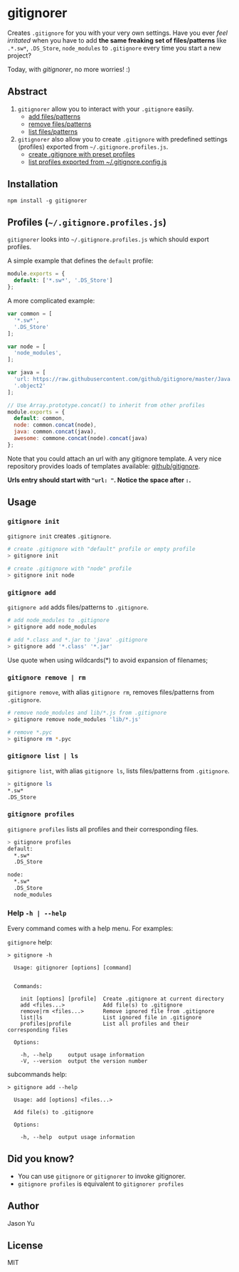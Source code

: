 
# gitignorer
Creates `.gitignore` for you with your very own settings.
Have you ever *feel irritated* when you have to add **the same freaking set of files/patterns** like `.*.sw*`, `.DS_Store`, `node_modules` to `.gitignore` every time you start a new project?

Today, with *gitignorer*, no more worries! :)

## Abstract
1. `gitignorer` allow you to interact with your `.gitignore` easily.
	- [add files/patterns](#gitignore-add)
	- [remove files/patterns](#gitignore-remove--rm)
	- [list files/patterns](#gitignore-list--ls)
2. `gitignorer` also allow you to create `.gitignore` with predefined settings (profiles) exported from `~/.gitignore.profiles.js`.
	- [create .gitignore with preset profiles](#gitignore-init)
	- [list profiles exported from ~/.gitignore.config.js](#gitignore-profiles)

## Installation
```
npm install -g gitignorer
```

## Profiles (`~/.gitignore.profiles.js`)
`gitignorer` looks into `~/.gitignore.profiles.js` which should export profiles.

A simple example that defines the `default` profile:
```javascript
module.exports = {
  default: ['*.sw*', '.DS_Store']
};
```

A more complicated example:
```javascript
var common = [
  '*.sw*',
  '.DS_Store'
];

var node = [
  'node_modules',
];

var java = [
  'url: https://raw.githubusercontent.com/github/gitignore/master/Java.gitignore',
  '.object2'
];

// Use Array.prototype.concat() to inherit from other profiles
module.exports = {
  default: common,
  node: common.concat(node),
  java: common.concat(java),
  awesome: commone.concat(node).concat(java)
};
```

Note that you could attach an url with any gitignore template. A very nice repository provides loads of templates available: [github/gitignore](https://github.com/github/gitignore).

**Urls entry should start with `"url: "`. Notice the space after `:`.**

## Usage

### `gitignore init`
`gitignore init` creates `.gitignore`.
```bash
# create .gitignore with "default" profile or empty profile
> gitignore init

# create .gitignore with "node" profile
> gitignore init node
```

### `gitignore add`
`gitignore add` adds files/patterns to `.gitignore`.
```bash
# add node_modules to .gitignore
> gitignore add node_modules

# add *.class and *.jar to 'java' .gitignore
> gitignore add '*.class' '*.jar'
```
Use quote when using wildcards(*) to avoid expansion of filenames;

### `gitignore remove | rm`
`gitignore remove`, with alias `gitignore rm`, removes files/patterns from `.gitignore`.
```bash
# remove node_modules and lib/*.js from .gitignore
> gitignore remove node_modules 'lib/*.js'

# remove *.pyc
> gitignore rm *.pyc
```

### `gitignore list | ls`
`gitignore list`, with alias `gitignore ls`, lists files/patterns from `.gitignore`.
```bash
> gitignore ls
*.sw*
.DS_Store
```

### `gitignore profiles`
`gitignore profiles` lists all profiles and their corresponding files.

```bash
> gitignore profiles
default:
  *.sw*
  .DS_Store

node:
  *.sw*
  .DS_Store
  node_modules
```

### Help `-h | --help`
Every command comes with a help menu. For examples:

`gitignore` help:
```
> gitignore -h

  Usage: gitignorer [options] [command]


  Commands:

    init [options] [profile]  Create .gitignore at current directory
    add <files...>            Add file(s) to .gitignore
    remove|rm <files...>      Remove ignored file from .gitignore
    list|ls                   List ignored file in .gitignore
    profiles|profile          List all profiles and their corresponding files

  Options:

    -h, --help     output usage information
    -V, --version  output the version number
```

subcommands help:
```
> gitignore add --help

  Usage: add [options] <files...>

  Add file(s) to .gitignore

  Options:

    -h, --help  output usage information

```

## Did you know?
- You can use `gitignore` or `gitignorer` to invoke gitignorer.
- `gitignore profiles` is equivalent to `gitignorer profiles`

## Author
Jason Yu

## License
MIT
